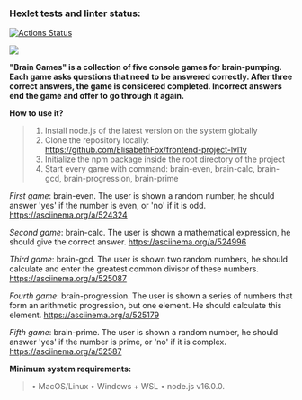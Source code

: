 ### Hexlet tests and linter status:

[![Actions Status](https://github.com/ElisabethFox/frontend-project-lvl1/workflows/hexlet-check/badge.svg)](https://github.com/ElisabethFox/frontend-project-lvl1/actions)

<a href="https://codeclimate.com/github/ElisabethFox/frontend-project-lvl1/maintainability"><img src="https://api.codeclimate.com/v1/badges/9adab8822057a74866b9/maintainability" /></a>

**"Brain Games" is a collection of five console games for brain-pumping. Each game asks questions that need to be answered correctly. After three correct answers, the game is considered completed. Incorrect answers end the game and offer to go through it again.**

**How to use it?**

> 1.  Install node.js of the latest version on the system globally
> 2.  Clone the repository locally: https://github.com/ElisabethFox/frontend-project-lvl1v
> 3.  Initialize the npm package inside the root directory of the project
> 4.  Start every game with command: brain-even, brain-calc, brain-gcd, brain-progression, brain-prime

_First game_: brain-even. The user is shown a random number, he should answer 'yes' if the number is even, or 'no' if it is odd. https://asciinema.org/a/524324

_Second game_: brain-calc. The user is shown a mathematical expression, he should give the correct answer. https://asciinema.org/a/524996

_Third game_: brain-gcd. The user is shown two random numbers, he should calculate and enter the greatest common divisor of these numbers. https://asciinema.org/a/525087

_Fourth game_: brain-progression. The user is shown a series of numbers that form an arithmetic progression, but one element. He should calculate this element. https://asciinema.org/a/525179

_Fifth game_: brain-prime. The user is shown a random number, he should answer 'yes' if the number is prime, or 'no' if it is complex. https://asciinema.org/a/52587

**Minimum system requirements:**

> • MacOS/Linux
> • Windows + WSL
> • node.js v16.0.0.
